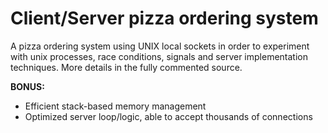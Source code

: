 # Client/Server pizza ordering system

A pizza ordering system using UNIX local sockets in order to experiment with unix processes, race conditions, signals and server implementation techniques.
More details in the fully commented source.

**BONUS:**
- Efficient stack-based memory management
- Optimized server loop/logic, able to accept thousands of connections
